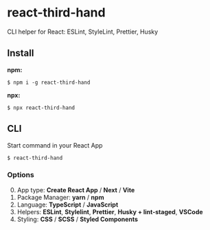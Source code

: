 # react-third-hand

CLI helper for React: ESLint, StyleLint, Prettier, Husky

## Install

**npm:**

```
$ npm i -g react-third-hand
```

**npx:**

```
$ npx react-third-hand
```

## CLI

Start command in your React App

```
$ react-third-hand
```

### Options

0. App type: **Create React App** / **Next** / **Vite**
1. Package Manager: **yarn** / **npm**
2. Language: **TypeScript** / **JavaScript**
3. Helpers: **ESLint**, **Stylelint**, **Prettier**, **Husky + lint-staged**, **VSCode**
4. Styling: **CSS** / **SCSS** / **Styled Components**
